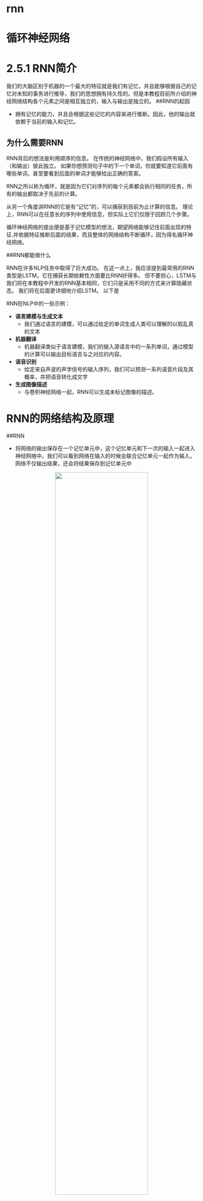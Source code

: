 # rnn

# 循环神经网络


# 2.5.1 RNN简介

我们的大脑区别于机器的一个最大的特征就是我们有记忆，并且能够根据自己的记忆对未知的事务进行推导，我们的思想拥有持久性的。但是本教程目前所介绍的神经网络结构各个元素之间是相互独立的，输入与输出是独立的。
##RNN的起因


- 拥有记忆的能力，并且会根据这些记忆的内容来进行推断。因此，他的输出就依赖于当前的输入和记忆。


## 为什么需要RNN

RNN背后的想法是利用顺序的信息。 在传统的神经网络中，我们假设所有输入（和输出）彼此独立。  如果你想预测句子中的下一个单词，你就要知道它前面有哪些单词，甚至要看到后面的单词才能够给出正确的答案。 

RNN之所以称为循环，就是因为它们对序列的每个元素都会执行相同的任务，所有的输出都取决于先前的计算。

从另一个角度讲RNN的它是有“记忆”的，可以捕获到目前为止计算的信息。 理论上，RNN可以在任意长的序列中使用信息，但实际上它们仅限于回顾几个步骤。


循环神经网络的提出便是基于记忆模型的想法，期望网络能够记住前面出现的特征.并依据特征推断后面的结果，而且整体的网络结构不断循环，因为得名循环神经网络。



##RNN都能做什么

RNN在许多NLP任务中取得了巨大成功。 在这一点上，我应该提到最常用的RNN类型是LSTM，它在捕获长期依赖性方面要比RNN好得多。 但不要担心，LSTM与我们将在本教程中开发的RNN基本相同，它们只是采用不同的方式来计算隐藏状态。 我们将在后面更详细地介绍LSTM。 以下是


RNN在NLP中的一些示例：

- **语言建模与生成文本**
  - 我们通过语言的建模，可以通过给定的单词生成人类可以理解的以假乱真的文本
- **机器翻译**
  - 机器翻译类似于语言建模，我们的输入源语言中的一系列单词，通过模型的计算可以输出目标语言与之对应的内容。 
- **语音识别**
  - 给定来自声波的声学信号的输入序列，我们可以预测一系列语音片段及其概率，并把语音转化成文字
- **生成图像描述**
  - 与卷积神经网络一起，RNN可以生成未标记图像的描述。


# RNN的网络结构及原理

##RNN


- 将网络的输出保存在一个记忆单元中，这个记忆单元和下一次的输入一起进入神经网络中。我们可以看到网络在输入的时候会联合记忆单元一起作为输入，网络不仅输出结果，还会将结果保存到记忆单元中

<p align="center">
    <img width="70%" height="70%" src="http://images.iterate.site/blog/image/20200523/CtXb3ECvnFLJ.png?imageslim">
</p>

RNN 可以被看做是同一神经网络的多次赋值，每个神经网络模块会把消息传递给下一个，我们将这个图的结构展开


<p align="center">
    <img width="70%" height="70%" src="http://images.iterate.site/blog/image/20200523/WblrAbwx60GB.png?imageslim">
</p>

网络中具有循环结构，这也是循环神经网络名字的由来，同时根据循环神经网络的结构也可以看出它在处理序列类型的数据上具有天然的优势。因为网络本身就是 一个序列结构，这也是所有循环神经网络最本质的结构。

循环神经网络具有特别好的记忆特性，能够将记忆内容应用到当前情景下，但是网络的记忆能力并没有想象的那么有效。记忆最大的问题在于它有遗忘性，我们总是更加清楚地记得最近发生的事情而遗忘很久之前发生的事情，循环神经网络同样有这样的问题。

pytorch 中使用 nn.RNN 类来搭建基于序列的循环神经网络，它的构造函数有以下几个参数：

- nput_size：输入数据X的特征值的数目。 
- hidden_size：隐藏层的神经元数量，也就是隐藏层的特征数量。
- num_layers：循环神经网络的层数，默认值是 1。 
- bias：默认为 True，如果为 false 则表示神经元不使用 bias 偏移参数。
- batch_first：如果设置为 True，则输入数据的维度中第一个维度就是 batch 值，默认为 False。默认情况下第一个维度是序列的长度， 第二个维度才是 - - batch，第三个维度是特征数目。
- dropout：如果不为空，则表示最后跟一个 dropout 层抛弃部分数据，抛弃数据的比例由该参数指定。

RNN 中最主要的参数是 input_size 和 hidden_size，这两个参数务必要搞清楚。其余的参数通常不用设置，采用默认值就可以了。

```py
import torch
import torch.nn as nn
import torch.nn.functional as F
import torchvision

rnn = torch.nn.RNN(20, 50, 2)
input = torch.randn(100, 32, 20)
h_0 = torch.randn(2, 32, 50)
output, hn = rnn(input, h_0)
print(output.size(), hn.size())
```

输出：


```txt
torch.Size([100, 32, 50]) torch.Size([2, 32, 50])
```


## LSTM

LSTM 是 Long Short Term Memory Networks 的缩写，按字面翻译就是长的短时记忆网络。

LSTM虽然只解决了短期依赖的问题，并且它通过刻意的设计来避免长期依赖问题，这样的做法在实际应用中被证明还是十分有效的，有很多人跟进相关的工作解决了很多实际的问题，所以现在LSTM 仍然被广泛地使用。


<p align="center">
    <img width="70%" height="70%" src="http://images.iterate.site/blog/image/20200523/yQaw2Hrej9y3.gif">
</p>

标准的循环神经网络内部只有一个简单的层结构，而 LSTM 内部有 4 个层结构：

- 第一层是个忘记层：决定状态中丢弃什么信息
- 第二层tanh层用来产生更新值的候选项，说明状态在某些维度上需要加强，在某些维度上需要减弱
- 第三层sigmoid层（输入门层），它的输出值要乘到tanh层的输出上，起到一个缩放的作用，极端情况下sigmoid输出0说明相应维度上的状态不需要更新
- 最后一层决定输出什么，输出值跟状态有关。候选项中的哪些部分最终会被输出由一个sigmoid层来决定。


pytorch 中使用 nn.LSTM 类来搭建基于序列的循环神经网络，他的参数基本与RNN类似，这里就不列出了。

```py
import torch
import torch.nn as nn
import torch.nn.functional as F
import torchvision

lstm = torch.nn.LSTM(10, 20, 2)
input = torch.randn(5, 3, 10)
h0 = torch.randn(2, 3, 20)
c0 = torch.randn(2, 3, 20)
output, hn = lstm(input, (h0, c0))
print(output.size(), hn[0].size(), hn[1].size())
```

输出：

```txt
torch.Size([5, 3, 20]) torch.Size([2, 3, 20]) torch.Size([2, 3, 20])
```


## GRU

GRU 是 gated recurrent units 的缩写，由 Cho在 2014 年提出。GRU 和 LSTM 最大的不同在于 GRU 将遗忘门和输入门合成了一个"更新门"，同时网络不再额外给出记忆状态，而是将输出结果作为记忆状态不断向后循环传递，网络的输人和输出都变得特别简单。

<p align="center">
  <img width="70%" height="70%" src="http://images.iterate.site/blog/image/20200523/Tf2NXfApGiew.gif">
</p>


```py
import torch
import torch.nn as nn
import torch.nn.functional as F
import torchvision

rnn = torch.nn.GRU(10, 20, 2)
input = torch.randn(5, 3, 10)
h0 = torch.randn(2, 3, 20)
output, hn = rnn(input, h0)
print(output.size(), h0.size())
```

输出：

```txt
torch.Size([5, 3, 20]) torch.Size([2, 3, 20])
```


# 循环网络的向后传播（BPTT）

在向前传播的情况下，RNN的输入随着每一个时间步前进。在反向传播的情况下，我们“回到过去”改变权重，因此我们叫它通过时间的反向传播（BPTT）。

我们通常把整个序列（单词）看作一个训练样本，所以总的误差是每个时间步（字符）中误差的和。权重在每一个时间步长是相同的（所以可以计算总误差后一起更新）。

1. 使用预测输出和实际输出计算交叉熵误差
2. 网络按照时间步完全展开
3. 对于展开的网络，对于每一个实践步计算权重的梯度
4. 因为对于所有时间步来说，权重都一样，所以对于所有的时间步，可以一起得到梯度（而不是像神经网络一样对不同的隐藏层得到不同的梯度）
5. 随后对循环神经元的权重进行升级

RNN展开的网络看起来像一个普通的神经网络。反向传播也类似于普通的神经网络，只不过我们一次得到所有时间步的梯度。如果有100个时间步，那么网络展开后将变得非常巨大，所以为了解决这个问题才会出现LSTM和GRU这样的结构。

循环神经网络目前在自然语言处理中应用最为火热，所以后面的内容将介绍一下循环神经网络在处理NLP的时候需要用到的一些其他的知识

# 词嵌入（word embedding）

在我们人类交流过程中表征词汇是直接使用英文单词来进行表征的，但是对于计算机来说，是无法直接认识单词的。为了让计算机能够能更好地理解我们的语言，建立更好的语言模型，我们需要将词汇进行表征。

在图像分类问题会使用 one-hot 编码。比如LeNet中一共有10个数字0-9，如果这个数字是2的话类，它的编码就是 (0，0，1，0， 0，0 ，0，0，0，0)，对于分类问题这样表示十分的清楚，但是在自然语言处理中，因为单词的数目过多比如有 10000 个不同的词，那么使用 one-hot 这样的方式来定义，效率就特别低，每个单词都是 10000 维的向量。其中只有一位是 1 ， 其余都是 0，特别占用内存，而且也不能体现单词的词性，因为每一个单词都是 one-hot，虽然有些单词在语义上会更加接近.但是 one-hot 没办法体现这个特点，所以 必须使用另外一种方式定义每一个单词。

用不同的特征来对各个词汇进行表征，相对与不同的特征，不同的单词均有不同的值这就是词嵌入。下图还是来自吴恩达老师的课程截图

<p align="center">
  <img width="70%" height="70%" src="http://images.iterate.site/blog/image/20200523/e1zdkFl4MNGB.png?imageslim">
</p>

词嵌入不仅对不同单词实现了特征化的表示，还能通过计算词与词之间的相似度，实际上是在多维空间中，寻找词向量之间各个维度的距离相似度，我们就可以实现类比推理，比如说夏天和热，冬天和冷，都是有关联关系的。

在 PyTorch 中我们用 nn.Embedding 层来做嵌入词袋模型，Embedding层第一个输入表示我们有多少个词，第二个输入表示每一个词使用多少维度的向量表示。

```py
import torch

# an Embedding module containing 10 tensors of size 3
embedding = torch.nn.Embedding(10, 3)
# a batch of 2 samples of 4 indices each
input = torch.LongTensor([[1, 2, 4, 5], [4, 3, 2, 9]])
output = embedding(input)
print(output.size())
```

输出：

```txt
torch.Size([2, 4, 3])
```


# 其他重要概念

## Beam search

在生成第一个词的分布后，可以使用贪心搜索会根据我们的条件语言模型挑选出最有可能输出的第一个词语，但是对于贪心搜索算法来说，我们的单词库中有成百到千万的词汇，去计算每一种单词的组合的可能性是不可行的。所以我们使用近似的搜索办法，使得条件概率最大化或者近似最大化的句子，而不是通过单词去实现。

Beam Search（集束搜索）是一种启发式图搜索算法，通常用在图的解空间比较大的情况下，为了减少搜索所占用的空间和时间，在每一步深度扩展的时候，剪掉一些质量比较差的结点，保留下一些质量较高的结点。虽然Beam Search算法是不完全的，但是用于了解空间较大的系统中，可以减少空间占用和时间。

Beam search可以看做是做了约束优化的广度优先搜索，首先使用广度优先策略建立搜索树，树的每层，按照启发代价对节点进行排序，然后仅留下预先确定的个数（Beam width-集束宽度）的节点，仅这些节点在下一层次继续扩展，其他节点被剪切掉。

1. 将初始节点插入到list中
2. 将给节点出堆，如果该节点是目标节点，则算法结束；
3. 否则扩展该节点，取集束宽度的节点入堆。然后到第二步继续循环。
4. 算法结束的条件是找到最优解或者堆为空。

在使用上，集束宽度可以是预先约定的，也可以是变化的，具体可以根据实际场景调整设定。



## 注意力模型

对于使用编码和解码的RNN模型，我们能够实现较为准确度机器翻译结果。对于短句子来说，其性能是十分良好的，但是如果是很长的句子，翻译的结果就会变差。

我们人类进行人工翻译的时候，都是一部分一部分地进行翻译，引入的注意力机制，和人类的翻译过程非常相似，其也是一部分一部分地进行长句子的翻译。

具体的内容在这里就不详细介绍了
